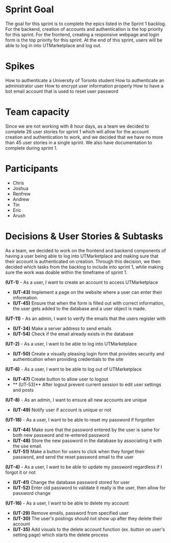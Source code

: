 # Sprint Goal

The goal for this sprint is to complete the epics listed in the Sprint 1 backlog. For the backend, creation of accounts and authentication is the top priority for this sprint. For the frontend, creating a responsive webpage and login form is the top priority for this sprint. At the end of this sprint, users will be able to log in into UTMarketplace and log out.

# Spikes

How to authenticate a University of Toronto student
How to authenticate an administrator user
How to encrypt user information properly
How to have a bot email account that is used to reset user password

# Team capacity

Since we are not working with 8 hour days, as a team we decided to complete 26 user stories for sprint 1 which will allow for the account creation and authentication to work, and we decided that we have no more than 45 user stories in a single sprint. We also have documentation to complete during sprint 1.

# Participants

* Chris
* Joshua
* Renfrew
* Andrew
* Tin
* Eric
* Arush

# Decisions & User Stories & Subtasks
As a team, we decided to work on the frontend and backend components of having a user being able to log into UTMarketplace and making sure that their account is authenticated on creation. Through this decision, we then decided which tasks from the backlog to include into sprint 1, while making sure the work was doable within the timeframe of sprint 1.

**(UT-1)** - As a user, I want to create an account to access UTMarketplace
* **(UT-43)** Implement a page on the website where a user can enter their information.
* **(UT-45)** Ensure that when the form is filled out with correct information, the user gets added to the database and a user object is made.

**(UT-11)** - As an admin, I want to verify the emails that the users register with
* **(UT-34)** Make a server address to send emails
* **(UT-54)** Check if the email already exists in the database

**(UT-2)** - As a user, I want to be able to log into UTMarketplace
* **(UT-50)** Create a visually pleasing login form that provides security and authentication when providing credentials to the site

**(UT-6)** - As a user, I want to be able to log out of UTMarketplace
* **(UT-47)** Create button to allow user to logout
* ** (UT-53)** After logout prevent current session to edit user settings and posts

**(UT-8)** - As an admin, I want to ensure all new accounts are unique
* **(UT-49)** Notify user if account is unique or not

**(UT-18)** - As a user, I want to be able to reset my password if forgotten
* **(UT-44)** Make sure that the password entered by the user is same for both new password and re-entered password
* **(UT-48)** Store the new password in the database by associating it with the use email.
* **(UT-51)** Make a button for users to click when they forget their password, and send the reset password email to the user

**(UT-4)** - As a user, I want to be able to update my password regardless if I forgot it or not
* **(UT-41)** Change the database password stored for user
* **(UT-52)** Enter old password to validate it really is the user, then allow for password change

**(UT-16)** - As a user, I want to be able to delete my account
* **(UT-29)** Remove emails, password from specified user
* **(UT-30)** The user's postings should not show up after they delete their account
* **(UT-35)** Add visuals to the delete account function (ex. button on user's setting page) which starts the delete process
